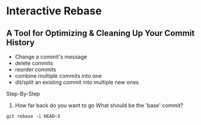 # Interactive Rebase
## A Tool for Optimizing & Cleaning Up Your Commit History

* Change a commit's message
* delete commits
* reorder commits
* combine multiple commits into one
* dit/split an existing commit into multiple new ones

Step-By-Step
1. How far back do you want to go
What should be the 'base' commit?

```Shell
git rebase -i HEAD~3
```